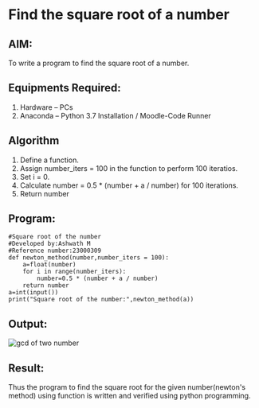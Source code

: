 # Find the square root of a number

## AIM:
To write a program to find the square root of a number.

## Equipments Required:
1. Hardware – PCs
2. Anaconda – Python 3.7 Installation / Moodle-Code Runner

## Algorithm
1. Define a function.
2. Assign number_iters = 100 in the function to perform 100 iteratios.
3. Set i = 0.
4. Calculate  number = 0.5 * (number + a / number) for 100 iterations.
5. Return number

## Program:
```
#Square root of the number
#Developed by:Ashwath M
#Reference number:23000309
def newton_method(number,number_iters = 100):
    a=float(number)
    for i in range(number_iters):
        number=0.5 * (number + a / number)
    return number
a=int(input())
print("Square root of the number:",newton_method(a))
```

## Output:
![gcd of two number](gcd.png)


## Result:
Thus the program to find the square root for the given number(newton's method) using function is written and verified using python programming.
